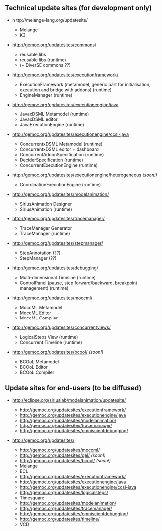 ## Technical update sites (for development only)

* h  ttp://melange-lang.org/updatesite/
  * Melange
  * K3
  
* http://gemoc.org/updatesites/commons/
  * reusable libs 
  * reusable libs (runtime)
  * (+ DiverSE commons ??)
  
* http://gemoc.org/updatesites/executionframework/
  * ExecutionFramework (metamodel, generic part for initialisation, execution and bridge with addons) (runtime)
  * EngineManager (runtime)

* http://gemoc.org/updatesites/executionengine/java
  * JavaxDSML Metamodel (runtime)
  * JavaxDSML editor
  * JavaExecutionEngine (runtime)

* http://gemoc.org/updatesites/executionengine/ccsl-java
  * ConcurrentxDSML Metamodel (runtime)
  * ConcurrentxDSML editor + dashboard 
  * ConcurrentAddonSpecification (runtime)
  * DeciderSpecification (runtime)
  * ConcurrentExecutionEngine (runtime)

* http://gemoc.org/updatesites/executionengine/heterogeneous *(soon!)*
  * CoordinationExecutionEngine (runtime)

* http://gemoc.org/updatesites/modelanimation/
  * SiriusAnimation Designer
  * SiriusAnimation (runtime)

* http://gemoc.org/updatesites/tracemanager/
  * TraceManager Generator
  * TraceManager (runtime)
  
* http://gemoc.org/updatesites/stepmanager/
  * StepAnnotation (??)
  * StepManager (??)

* http://gemoc.org/updatesites/debugging/
  * Multi-dimensional Timeline (runtime)
  * ControlPanel (pause, step forward/backward, breakpoint management) (runtime)

* http://gemoc.org/updatesites/moccml/
  * MoccML Metamodel
  * MoccML Editor
  * MoccML Compiler

* http://gemoc.org/updatesites/concurrentviews/
  * LogicalSteps View (runtime)
  * Concurrent Timeline (runtime)

* http://gemoc.org/updatesites/bcool/ *(soon!)* 
  * BCOoL Metamodel
  * BCOoL Editor
  * BCOoL Compiler

## Update sites for end-users (to be diffused)

* http://eclipse.org/siriuslab/modelanimation/updatesite/  
	* http://gemoc.org/updatesites/executionframework/
	* http://gemoc.org/updatesites/executionengine/java
	* http://gemoc.org/updatesites/modelanimation/
	* http://gemoc.org/updatesites/tracemanager/
	* http://gemoc.org/updatesites/omniscientdebugging/

* http://gemoc.org/updatesites/
	* http://gemoc.org/updatesites/moccml/
	* http://gemoc.org/updatesites/gel/ *(soon!)*
	* http://gemoc.org/updatesites/bcool/ *(soon!)*
	* Melange
	* ECL 
	* http://gemoc.org/updatesites/executionframework/
	* http://gemoc.org/updatesites/executionengine/java
	* http://gemoc.org/updatesites/executionengine/ccsl-java
	* http://gemoc.org/updatesites/logicalsteps/
	* Timesquare
	* http://gemoc.org/updatesites/modelanimation/
	* http://gemoc.org/updatesites/tracemanager/
	* http://gemoc.org/updatesites/omniscientdebugging/
	* http://gemoc.org/updatesites/timeline/
	* VCD
	
